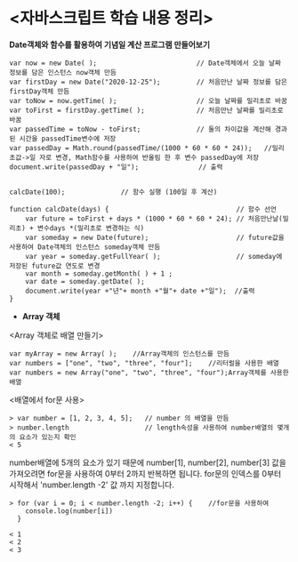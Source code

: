 # <자바스크립트 학습 내용 정리>

**Date객체와 함수를 활용하여 기념일 계산 프로그램 만들어보기**
```
var now = new Date( );                         // Date객체에서 오늘 날짜 정보를 담은 인스턴스 now객체 만듬 
var firstDay = new Date("2020-12-25");         // 처음만난 날짜 정보를 담은 firstDay객체 만듬
var toNow = now.getTime( );                    // 오늘 날짜를 밀리초로 바꿈
var toFirst = firstDay.getTime( );             // 처음만난 날짜를 밀리초로 바꿈
var passedTime = toNow - toFirst;              // 둘의 차이값을 계산해 경과된 시간을 passedTime변수에 저장 
var passedDay = Math.round(passedTime/(1000 * 60 * 60 * 24));   //밀리초값->일 자로 변경, Math함수를 사용하여 반올림 한 후 변수 passedDay에 저장 
document.write(passedDay + "일");               // 출력 


calcDate(100);              // 함수 실행 (100일 후 계산) 

function calcDate(days) {                                // 함수 선언 
    var future = toFirst + days * (1000 * 60 * 60 * 24); // 처음만난날(밀리초) + 변수days *(밀리초로 변경하는 식)
    var someday = new Date(future);                      // future값을 사용하여 Date객체의 인스턴스 someday객체 만듬 
    var year = someday.getFullYear( );                   // someday에 저장된 future값 연도로 변경 
    var month = someday.getMonth( ) + 1 ;                    
    var date = someday.getDate( );                       
    document.write(year +"년"+ month +"월"+ date +"일");  //출력 
}
```

- **Array 객체**

<Array 객체로 배열 만들기>
```
var myArray = new Array( );    //Array객체의 인스턴스를 만듬
var numbers = ["one", "two", "three", "four"];    //리터럴을 사용한 배열
var numbers = new Array("one", "two", "three", "four");Array객체를 사용한 배열
```
<배열에서 for문 사용>
```
> var number = [1, 2, 3, 4, 5];   // number 의 배열을 만듬
> number.length                   // length속성을 사용하여 number배열의 몇개의 요소가 있는지 확인
< 5
```
number배열에 5개의 요소가 있기 때문에 number[1], number[2], number[3] 값을 가져오려면 for문을 사용하여 0부터 2까지 반복하면 됩니다.
for문의 인덱스를 0부터 시작해서 'number.length -2' 값 까지 지정합니다.
```
> for (var i = 0; i < number.length -2; i++) {    //for문을 사용하여 
    console.log(number[i])
  }

< 1
< 2
< 3
```